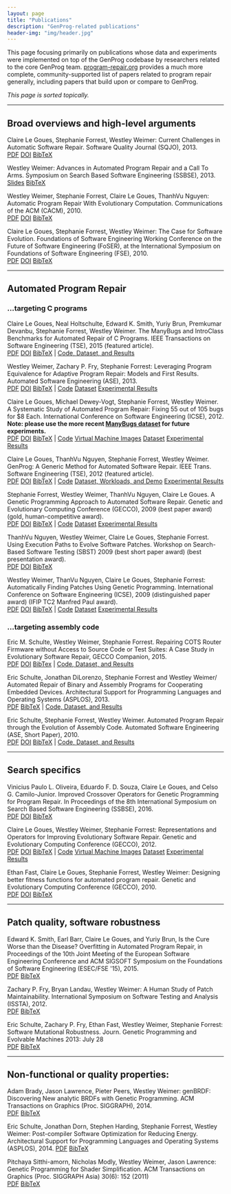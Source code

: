 ```yaml
---
layout: page
title: "Publications"
description: "GenProg-related publications"
header-img: "img/header.jpg"
---
```


This page focusing primarily on publications whose data and experiments were
implemented on top of the GenProg codebase by researchers related to the core
GenProg team.  [program-repair.org](http://program-repair.org/) provides a much
more complete, community-supported list of papers related to program repair
generally, including papers that build upon or compare to GenProg.

*This page is sorted topically.*


---

Broad overviews and high-level arguments
-------------------------

Claire Le Goues, Stephanie Forrest, Westley Weimer: Current Challenges in
Automatic Software Repair. Software Quality Journal (SQJO), 2013.  
[PDF](https://squareslab.github.io/papers-repo/pdfs/weimer-sqj-2013.pdf) 
[DOI](https://doi.org/10.1007/s11219-013-9208-0) 
[BibTeX](https://squareslab.github.io/papers-repo/bib/legoues-sqjo13.bib)

Westley Weimer: Advances in Automated Program Repair and a Call To
Arms. Symposium on Search Based Software Engineering (SSBSE), 2013.  
[Slides](https://squareslab.github.io/papers-repo/pdfs/weimer-ssbse2013-presentation.pdf) 
[BibTeX](https://squareslab.github.io/papers-repo/bib/weimer-ssbse13.bib)

Westley Weimer, Stephanie Forrest, Claire Le Goues, ThanhVu Nguyen: Automatic
Program Repair With Evolutionary Computation. Communications of the ACM (CACM), 2010.  
[PDF](https://squareslab.github.io/papers-repo/pdfs/p109-weimer.pdf) 
[DOI](http://doi.acm.org/10.1145/1735223.1735249)
[BibTeX](https://squareslab.github.io/papers-repo/bib/weimer-cacm10.bib)

Claire Le Goues, Stephanie Forrest, Westley Weimer: The Case for Software
Evolution. Foundations of Software Engineering Working Conference on the Future
of Software Engineering (FoSER), at the International Symposium on Foundations
of Software Engineering (FSE), 2010.  
[PDF](https://squareslab.github.io/papers-repo/pdfs/p205-legoues.pdf) 
[DOI](http://doi.acm.org/10.1145/1882362.1882406)
[BibTeX](https://squareslab.github.io/papers-repo/bib/legoues-foser10.bib)


---

Automated Program Repair
-------------------------

### ...targeting C programs

<a id="tse15"></a>Claire Le Goues, Neal Holtschulte, Edward K. Smith, Yuriy Brun, Premkumar
Devanbu, Stephanie Forrest, Westley Weimer. The ManyBugs and IntroClass
Benchmarks for Automated Repair of C Programs. IEEE Transactions on Software
Engineering (TSE), 2015 (featured article).  
[PDF](https://squareslab.github.io/papers-repo/pdfs/benchmarks-2015-tse-preprint.pdf) 
[DOI](https://doi.org/10.1109/TSE.2015.2454513) 
[BibTeX](https://squareslab.github.io/papers-repo/bib/legoues-tse15.bib) | 
[Code, Dataset, and Results](http://repairbenchmarks.cs.umass.edu/)

<a id="ase13"></a>Westley Weimer, Zachary P. Fry, Stephanie Forrest: Leveraging Program
Equivalence for Adaptive Program Repair: Models and First Results. Automated
Software Engineering (ASE), 2013.  
[PDF](https://squareslab.github.io/papers-repo/pdfs/weimer-ase2013-preprint.pdf) 
[DOI](https://doi.org/10.1109/ASE.2013.6693094) 
[BibTeX](https://squareslab.github.io/papers-repo/bib/weimer-ase13.bib) | 
[Code](https://github.com/squaresLab/genprog-code/tree/releases/v3.0)
[Dataset](/experiments/index.html#icse12)
[Experimental Results](http://dijkstra.cs.virginia.edu/genprog/resources/genprog-ase2013-results.zip)

<a id="icse12"></a>Claire Le Goues, Michael Dewey-Vogt, Stephanie Forrest, Westley Weimer. A
Systematic Study of Automated Program Repair: Fixing 55 out of 105 bugs for $8
Each. International Conference on Software Engineering (ICSE), 2012. **Note:
please use the more recent <a href="/experiments/index.html#manybugs">ManyBugs
dataset</a> for future experiments.**  
[PDF](https://squareslab.github.io/papers-repo/pdfs/weimer-icse2012-genprog-preprint.pdf)
[DOI](https://doi.org/10.1109/ICSE.2012.6227211)
[BibTeX](https://squareslab.github.io/papers-repo/bib/legoues-icse12.bib) | 
[Code](https://github.com/squaresLab/genprog-code/tree/releases/v2.0)
[Virtual Machine Images](http://dijkstra.cs.virginia.edu/genprog/resources/genprog_images)
[Dataset](/experiments/index.html#icse12)
[Experimental Results](http://dijkstra.cs.virginia.edu/genprog/resources/genprog-icse2012-results.zip)


<a id="tse12"></a>Claire Le Goues, ThanhVu Nguyen, Stephanie Forrest, Westley Weimer. GenProg: A
Generic Method for Automated Software Repair. IEEE Trans. Software Engineering
(TSE), 2012 (featured article).   
[PDF](https://squareslab.github.io/papers-repo/pdfs/weimer-tse2012-genprog.pdf) 
[DOI](https://doi.org/10.1109/TSE.2011.104)
[BibTeX](https://squareslab.github.io/papers-repo/bib/legoues-tse12.bib) | 
[Code](http://dijkstra.cs.virginia.edu/genprog/resources/genprog-source-v1.tar.gz)
[Dataset, Workloads, and Demo](/experiments/index.html#tse12)
[Experimental Results]()


Stephanie Forrest, Westley Weimer, ThanhVu Nguyen, Claire Le Goues. A Genetic
Programming Approach to Automated Software Repair. Genetic and Evolutionary
Computing Conference (GECCO), 2009 (best paper award) (gold,
human-competitive award).  
[PDF](https://squareslab.github.io/papers-repo/pdfs/weimer-gecco2009.pdf) 
[DOI](http://doi.acm.org/10.1145/1569901.1570031)
[BibTeX](https://squareslab.github.io/papers-repo/bib/forrest-gecco10.bib) | 
[Code](http://dijkstra.cs.virginia.edu/genprog/resources/genprog-source-v1.tar.gz)
[Dataset](http://dijkstra.cs.virginia.edu/genprog/resources/genprog-benchmarks-2009.tar.gz)
[Experimental Results](http://dijkstra.cs.virginia.edu/genprog/resources/genprog-results-2009.tar.gz)

ThanhVu Nguyen, Westley Weimer, Claire Le Goues, Stephanie Forrest. Using
Execution Paths to Evolve Software Patches. Workshop on Search-Based Software
Testing (SBST) 2009 (best short paper award) (best presentation award).  
[PDF](https://squareslab.github.io/papers-repo/pdfs/nguyen-sbst09.pdf) 
[DOI](http://doi.acm.org/10.1145/1882362.1882406)
[BibTeX](https://squareslab.github.io/papers-repo/bib/nguyen-sbst09.bib)

Westley Weimer, ThanVu Nguyen, Claire Le Goues, Stephanie Forrest: Automatically
Finding Patches Using Genetic Programming. International Conference on Software
Engineering (ICSE), 2009 (distinguished paper award) (IFIP TC2 Manfred
Paul award).  
[PDF](https://squareslab.github.io/papers-repo/pdfs/weimer-icse2009-genprog.pdf) 
[DOI](https://doi.org/10.1109/ICSE.2009.5070536)
[BibTeX](https://squareslab.github.io/papers-repo/bib/weimer-icse09.bib) | 
[Code](http://dijkstra.cs.virginia.edu/genprog/resources/genprog-source-v1.tar.gz)
[Dataset](http://dijkstra.cs.virginia.edu/genprog/resources/genprog-benchmarks-2009.tar.gz)
[Experimental Results](http://dijkstra.cs.virginia.edu/genprog/resources/genprog-results-2009.tar.gz)

### ...targeting assembly code

Eric M. Schulte, Westley Weimer, Stephanie Forrest. Repairing COTS Router
Firmware without Access to Source Code or Test Suites: A Case Study in
Evolutionary Software Repair, GECCO Companion, 2015.  
[PDF](https://squareslab.github.io/papers-repo/pdfs/schulte-gecco15.pdf)
[DOI](http://doi.acm.org/10.1145/2739482.2768427)
[BibTex](https://squareslab.github.io/papers-repo/bib/schulte-gecco15.bib) |
[Code, Dataset, and Results]()

<a id="asplos13"></a>Eric Schulte, Jonathan DiLorenzo, Stephanie Forrest and Westley Weimer/
Automated Repair of Binary and Assembly Programs for Cooperating Embedded
Devices. Architectural Support for Programming Languages and Operating Systems
(ASPLOS), 2013.  
[PDF](https://squareslab.github.io/papers-repo/pdfs/schulte2013embedded.pdf) 
[BibTeX]() |
[Code, Dataset, and Results]()

Eric Schulte, Stephanie Forrest, Westley Weimer. Automated Program Repair
through the Evolution of Assembly Code. Automated Software Engineering (ASE,
Short Paper), 2010.  
[PDF](https://squareslab.github.io/papers-repo/pdfs/weimer-ase2010-asm-preprint.pdf) 
[DOI](http://doi.acm.org/10.1145/1858996.1859059)
[BibTeX](https://squareslab.github.io/papers-repo/bib/schulte-ase10.bib) |
[Code, Dataset, and Results]()


---

Search specifics
-----------------

Vinicius Paulo L. Oliveira, Eduardo F. D. Souza, Claire Le Goues, and Celso
G. Camilo-Junior. Improved Crossover Operators for Genetic Programming for
Program Repair. In Proceedings of the 8th International Symposium on Search
Based Software Engineering (SSBSE), 2016.  
[PDF](https://squareslab.github.io/papers-repo/pdfs/legoues-ssbse16.pdf) 
[DOI](https://doi.org/10.1007/978-3-319-47106-8_8)
[BibTeX](https://squareslab.github.io/papers-repo/bib/oliveira-ssbse16.bib)

Claire Le Goues, Westley Weimer, Stephanie Forrest: Representations and
Operators for Improving Evolutionary Software Repair. Genetic and Evolutionary
Computing Conference (GECCO), 2012.    
[PDF](https://squareslab.github.io/papers-repo/pdfs/genprog-gecco2012-preprint.pdf) 
[DOI](http://doi.acm.org/10.1145/2330163.2330296)
[BibTeX](https://squareslab.github.io/papers-repo/bib/legoues-gecco12.bib) |
[Code](https://github.com/squaresLab/genprog-code/tree/releases/v2.0)
[Virtual Machine Images](http://dijkstra.cs.virginia.edu/genprog/resources/genprog_images)
[Dataset](/experiments/index.html#icse12)
[Experimental Results](http://dijkstra.cs.virginia.edu/genprog/resources/genprog-gecco2012-results.tar.gz)

Ethan Fast, Claire Le Goues, Stephanie Forrest, Westley Weimer: Designing better
fitness functions for automated program repair. Genetic and Evolutionary
Computing Conference (GECCO), 2010.  
[PDF](https://squareslab.github.io/papers-repo/pdfs/weimer-gecco2010.pdf) 
[DOI](http://doi.acm.org/10.1145/1830483.1830654)
[BibTeX](https://squareslab.github.io/papers-repo/bib/fast-gecco10.bib)

---

Patch quality, software robustness
-----------------------------------

Edward K. Smith, Earl Barr, Claire Le Goues, and Yuriy Brun, Is the Cure Worse
than the Disease? Overfitting in Automated Program Repair, in Proceedings of the
10th Joint Meeting of the European Software Engineering Conference and ACM
SIGSOFT Symposium on the Foundations of Software Engineering (ESEC/FSE '15), 2015.  
[PDF](https://squareslab.github.io/papers-repo/pdfs/smith15fse.pdf) 
[BibTeX]()

Zachary P. Fry, Bryan Landau, Westley Weimer: A Human Study of Patch
Maintainability. International Symposium on Software Testing and Analysis
(ISSTA), 2012.  
[PDF](https://squareslab.github.io/papers-repo/pdfs/FryISSTA12_PREPRINT.pdf) 
[BibTeX]()

Eric Schulte, Zachary P. Fry, Ethan Fast, Westley Weimer, Stephanie Forrest:
Software Mutational Robustness. Journ. Genetic Programming and Evolvable
Machines 2013: July 28  
[PDF](https://squareslab.github.io/papers-repo/pdfs/weimer-gpem2013-robust.pdf) 
[BibTeX]()

---

Non-functional or quality properties:
-------------------------------------

Adam Brady, Jason Lawrence, Pieter Peers, Westley Weimer: genBRDF: Discovering
New analytic BRDFs with Genetic Programming. ACM Transactions on Graphics
(Proc. SIGGRAPH), 2014.  
[PDF](https://squareslab.github.io/papers-repo/pdfs/brady-siggraph2014.pdf) 
[BibTeX]()

<a id="asplos14"></a>Eric Schulte, Jonathan Dorn, Stephen Harding, Stephanie Forrest, Westley Weimer:
Post-compiler Software Optimization for Reducing Energy. Architectural Support
for Programming Languages and Operating Systems (ASPLOS), 2014.
[PDF](https://squareslab.github.io/papers-repo/pdfs/schulte-asplos2014.pdf) [BibTeX]()

Pitchaya Sitthi-amorn, Nicholas Modly, Westley Weimer, Jason Lawrence: Genetic
Programming for Shader Simplification. ACM Transactions on Graphics
(Proc. SIGGRAPH Asia) 30(6): 152 (2011)  
[PDF](https://squareslab.github.io/papers-repo/pdfs/sitthiamorn_siga11.pdf) [BibTeX]()
